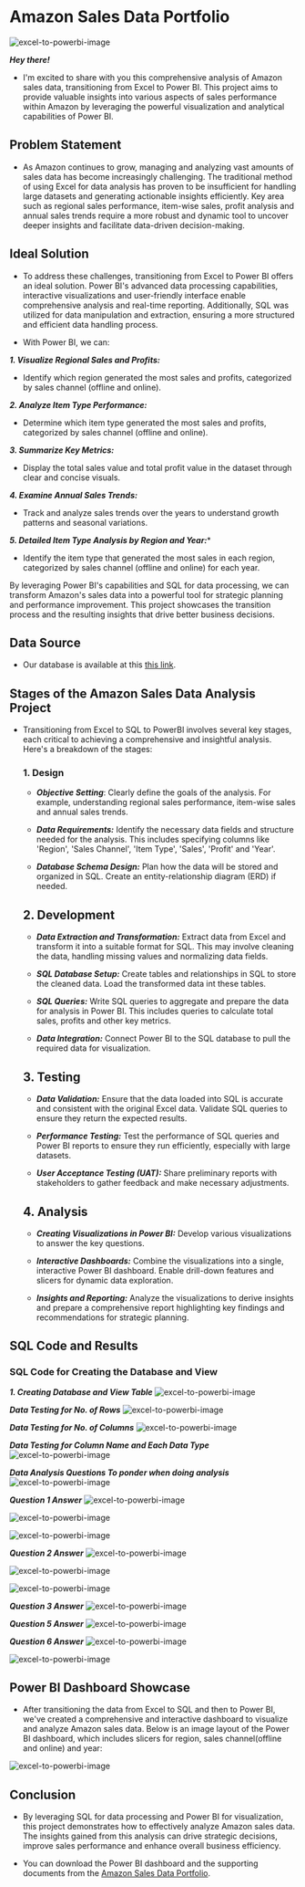 # Amazon Sales Data Portfolio

![excel-to-powerbi-image](Assets/images/amazon.png)


***Hey there!*** 

- I'm excited to share with you this comprehensive analysis of Amazon sales data, transitioning from Excel to Power BI. This project aims to provide valuable insights into various aspects of sales performance within Amazon by leveraging the powerful visualization and analytical capabilities of Power BI.

## Problem Statement

- As Amazon continues to grow, managing and analyzing vast amounts of sales data has become increasingly challenging. The traditional method of using Excel for data analysis has proven to be insufficient for handling large datasets and generating actionable insights efficiently. Key area such as regional sales performance, item-wise sales, profit analysis and annual sales trends require a more robust and dynamic tool to uncover deeper insights and facilitate data-driven decision-making.

## Ideal Solution 

- To address these challenges, transitioning from Excel to Power BI offers an ideal solution. Power BI's advanced data processing capabilities, interactive visualizations and user-friendly interface enable comprehensive analysis and real-time reporting. Additionally, SQL was utilized for data manipulation and extraction, ensuring a more structured and efficient data handling process. 

- With Power BI, we can:

***1. Visualize Regional Sales and Profits:***

- Identify which region generated the most sales and profits, categorized by sales channel (offline and online).

***2. Analyze Item Type Performance:***

- Determine which item type generated the most sales and profits, categorized by sales channel (offline and online).

***3. Summarize Key Metrics:***

- Display the total sales value and total profit value in the dataset through clear and concise visuals.

***4. Examine Annual Sales Trends:***

- Track and analyze sales trends over the years to understand growth patterns and seasonal variations.

***5. Detailed Item Type Analysis by Region and Year:****

- Identify the item type that generated the most sales in each region, categorized by sales channel (offline and online) for each year.


By leveraging Power BI's capabilities and SQL for data processing, we can transform Amazon's sales data into a powerful tool for strategic planning and performance improvement. This project showcases the transition process and the resulting insights that drive better business decisions.

## Data Source

- Our database is available at this [this link](https://github.com/Ryanmugo/Amazon_Sales/tree/main/Assets/Docs).

## Stages of the Amazon Sales Data Analysis Project

- Transitioning from Excel to SQL to PowerBI involves several key stages, each critical to achieving a comprehensive and insightful analysis. Here's a breakdown of the stages:

   ### 1. Design

   - ***Objective Setting***: Clearly define the goals of the analysis. For example, understanding regional sales performance, item-wise sales and annual sales trends.
     
   - ***Data Requirements:*** Identify the necessary data fields and structure needed for the analysis. This includes specifying columns like 'Region', 'Sales Channel', 'Item Type', 'Sales', 'Profit' and 'Year'.

   - ***Database Schema Design:***  Plan how the data will be stored and organized in SQL. Create an entity-relationship diagram (ERD) if needed.

   ## 2. Development

   - ***Data Extraction and Transformation:*** Extract data from Excel and transform it into a suitable format for SQL. This may involve cleaning the data, handling missing values and normalizing data fields.
     
   - ***SQL Database Setup:*** Create tables and relationships in SQL to store the cleaned data. Load the transformed data int these tables.

   - ***SQL Queries:*** Write SQL queries to aggregate and prepare the data for analysis in Power BI. This includes queries to calculate total sales, profits and other key metrics.
 
   - ***Data Integration:*** Connect Power BI to the SQL database to pull the required data for visualization.
 
   ## 3. Testing

    - ***Data Validation:*** Ensure that the data loaded into SQL is accurate and consistent with the original Excel data. Validate SQL queries to ensure they return the expected results.
 
    - ***Performance Testing:*** Test the performance of SQL queries and Power BI reports to ensure they run efficiently, especially with large datasets.
 
    - ***User Acceptance Testing (UAT):*** Share preliminary reports with stakeholders to gather feedback and make necessary adjustments.
 
   ## 4. Analysis

    - ***Creating Visualizations in Power BI:*** Develop various visualizations to answer the key questions.
 
    - ***Interactive Dashboards:*** Combine the visualizations into a single, interactive Power BI dashboard. Enable drill-down features and slicers for dynamic data exploration.
 
    - ***Insights and Reporting:*** Analyze the visualizations to derive insights and prepare a comprehensive report highlighting key findings and recommendations for strategic planning.
  
## SQL Code and Results

### SQL Code for Creating the Database and View

***1. Creating Database and View Table***
![excel-to-powerbi-image](Assets/images/DatabaseandTable.png)

***Data Testing for No. of Rows***
![excel-to-powerbi-image](Assets/images/no_of_rows.png)

***Data Testing for No. of Columns***
![excel-to-powerbi-image](Assets/images/no_of_columns.png)

***Data Testing for Column Name and Each Data Type***
![excel-to-powerbi-image](Assets/images/dataType.png)

***Data Analysis Questions To ponder when doing analysis***
![excel-to-powerbi-image](Assets/images/analysisQns.png)

***Question 1 Answer***
![excel-to-powerbi-image](Assets/images/regions.png)

![excel-to-powerbi-image](Assets/images/regionsoff.png)

![excel-to-powerbi-image](Assets/images/regionson.png)

***Question 2 Answer***
![excel-to-powerbi-image](Assets/images/items.png)

![excel-to-powerbi-image](Assets/images/itemson.png)

![excel-to-powerbi-image](Assets/images/itemsoff.png)

***Question 3 Answer***
![excel-to-powerbi-image](Assets/images/totalSales.png)

***Question 5 Answer***
![excel-to-powerbi-image](Assets/images/annualsales.png)

***Question 6 Answer***
![excel-to-powerbi-image](Assets/images/itemtypes.png)

![excel-to-powerbi-image](Assets/images/itemtypeoff.png)


## Power BI Dashboard Showcase 

- After transitioning the data from Excel to SQL and then to Power BI, we've created a comprehensive and interactive dashboard to visualize and analyze Amazon sales data. Below is an image layout of the Power BI dashboard, which includes slicers for region, sales channel(offline and online) and year:

![excel-to-powerbi-image](Assets/images/AmazonDashboard.png)


## Conclusion

- By leveraging SQL for data processing and Power BI for visualization, this project demonstrates how to effectively analyze Amazon sales data. The insights gained from this analysis can drive strategic decisions, improve sales performance and enhance overall business efficiency.

- You can download the Power BI dashboard and the supporting documents from the [Amazon Sales Data Portfolio](https://github.com/Ryanmugo/Amazon_Sales/tree/main/Assets/Docs/Amazon_Sales_Data.pbix).
